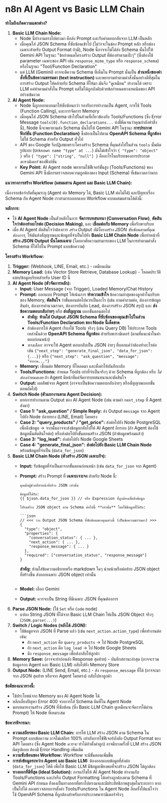 # n8n AI Agent vs Basic LLM Chain

**ทำไมถึงเกิดความแตกต่าง?**

1.  **Basic LLM Chain Node:**
    *   Node นี้ทำงานตรงไปตรงมา คือส่ง Prompt และรับคำตอบกลับจาก LLM เป็นหลัก
    *   เมื่อคุณใส่ JSON Schema ที่ซับซ้อนเข้าไป (ไม่ว่าจะในช่อง Prompt หลัก หรือช่องเฉพาะสำหรับ Output Format ถ้ามี), Node นี้อาจจะไม่ได้ส่ง Schema นั้นไปให้ Gemini API ในฐานะ "ข้อกำหนดโครงสร้าง Output ที่ต้องทำตามเป๊ะๆ" (ซึ่งต้องใช้ parameter เฉพาะของ API เช่น `response_mime_type` หรือ `response_schema`) หรือในฐานะ "Tool/Function Declaration"
    *   แต่ LLM (Gemini) อาจจะตีความ Schema ที่เห็นใน Prompt นั้นเป็น **ส่วนหนึ่งของคำสั่งที่เป็นข้อความธรรมดา (text instruction)** และพยายามทำตามคำสั่งนั้นอย่างดีที่สุดในการสร้าง Output ให้คล้ายกับ Schema ที่ให้มา มันจึง "ดูเหมือน" ทำงานได้ เพราะ LLM แค่ทำตามคำสั่งใน Prompt แต่ไม่ได้ถูกบังคับด้วยข้อกำหนดทางเทคนิคของ API อย่างเข้มงวด
2.  **AI Agent Node:**
    *   Node นี้ถูกออกแบบมาให้ซับซ้อนกว่า รองรับการทำงานเป็น Agent, การใช้ Tools (Function Calling), และการจัดการ Memory
    *   เมื่อคุณใส่ JSON Schema เข้าไปในส่วนที่เกี่ยวข้องกับ Tools/Functions (ซึ่ง Error Message `tools[0].function_declarations...` บ่งชี้ชัดเจนว่าคุณกำลังทำสิ่งนี้), Node นี้จะพยายามส่ง Schema นั้นไปให้ Gemini API ในฐานะ **การประกาศฟังก์ชัน (Function Declaration)** ซึ่งต้องเป็นไปตาม **OpenAPI Schema ที่ถูกต้อง** ไม่ใช่ Schema สำหรับ Output ทั่วไป
    *   API ของ Google จึงปฏิเสธเพราะโครงสร้าง Schema ที่คุณส่งไปในส่วน `tools` นั้นผิดรูปแบบ (`Unknown name "type" at ...`) มันไม่เข้าใจว่า `{ "type": "object" }` หรือ `{ "type": ["string", "null"] }` คืออะไรในบริบทของการประกาศ *พารามิเตอร์* ของฟังก์ชัน
    *   **Key Point:** AI Agent node พยายามใช้ฟีเจอร์ขั้นสูง (Tools/Functions) ของ Gemini API ซึ่งมีการตรวจสอบความถูกต้องของ Input (Schema) ที่เข้มงวดกว่ามาก

**แนวทางการสร้าง Workflow (ผสมผสาน Agent และ Basic LLM Chain):**

เนื่องจากข้อจำกัดที่คุณระบุ (Agent ต่อ Memory ได้, Basic LLM ต่อไม่ได้) และปัญหาเรื่อง Schema กับ Agent Node เราสามารถออกแบบ Workflow แบบผสมผสานได้ดังนี้:

**หลักการ:**

*   ใช้ **AI Agent Node** เป็นตัวหลักในการ **จัดการบทสนทนา (Conversation Flow)**, **ตัดสินใจว่าต้องทำอะไรต่อ (Decision Making)**, และ **เชื่อมต่อกับ Memory** เพื่อรักษาบริบท
*   เมื่อ AI Agent ตัดสินใจว่าต้องการ *สร้าง Output ที่มีโครงสร้าง JSON ซับซ้อนตามที่คุณต้องการ*, ให้มันส่งสัญญาณและข้อมูลที่จำเป็นไปยัง **Basic LLM Chain Node** เพื่อทำหน้าที่ **สร้าง JSON Output นั้นโดยเฉพาะ** (โดยอาศัยความสามารถของ LLM ในการทำตามคำสั่ง Schema ที่ให้ไปใน Prompt แบบข้อความ)

**โครงสร้าง Workflow:**

1.  **Trigger:** (Webhook, LINE, Email, etc.) - เหมือนเดิม
2.  **Memory Load:** (เช่น Vector Store Retrieve, Database Lookup) - โหลดประวัติแชท/ข้อมูลบริบทสำหรับ User ID นี้
3.  **AI Agent Node (ตัวจัดการหลัก):**
    *   **Input:** User Message (จาก Trigger), Loaded Memory/Chat History
    *   **Prompt:** ออกแบบ Prompt ให้เน้นการ **ทำความเข้าใจ** ข้อความล่าสุดของลูกค้าในบริบทของ Memory, **ตัดสินใจ** ว่าขั้นตอนต่อไปควรเป็นอะไร (เช่น ถามคำถามต่อ, ต้องการข้อมูลสินค้า, ต้องการคำนวณราคา, ต้องการบันทึก Lead, ต้องการสร้าง JSON สรุป) และ **ส่งข้อความตอบกลับง่ายๆ** หรือ **ส่งสัญญาณ** บอกขั้นตอนต่อไป
        *   **สำคัญ:** **ห้ามใส่ Output JSON Schema ที่ซับซ้อนของคุณเข้าไปในส่วน Tools/Function Declaration ของ Node นี้เด็ดขาด**
        *   ถ้าต้องการให้ Agent เรียกใช้ Tools จริงๆ (เช่น Query DB) ให้ประกาศ Tools เหล่านั้นด้วย **OpenAPI Schema ที่ถูกต้อง** สำหรับพารามิเตอร์ (ตามที่แนะนำในคำตอบก่อนหน้า)
        *   *ทางเลือก:* อาจจะให้ Agent ตอบกลับเป็น JSON ง่ายๆ ที่บอกแค่ว่าต้องทำอะไรต่อ เช่น `{"next_step": "generate_final_json", "data_for_json": {...}}` หรือ `{"next_step": "ask_question", "message": "คำถาม..."}`
    *   **Memory:** เชื่อมต่อ Memory ที่โหลดมา และตั้งค่าให้บันทึกกลับ
    *   **Tools/Functions:** กำหนด Tools เท่าที่จำเป็นจริงๆ ด้วย Schema ที่ถูกต้อง หรือ *ไม่ต้องกำหนดเลย* ถ้า Agent มีหน้าที่แค่จัดการบทสนทนาและตัดสินใจ
    *   **Output:** ผลลัพธ์จาก Agent (อาจจะเป็นข้อความตอบกลับง่ายๆ หรือสัญญาณบอกขั้นตอนถัดไป)
4.  **Switch Node (ตัวแยกงานตาม Agent Decision):**
    *   แยกการทำงานตาม Output ของ AI Agent Node (เช่น ตามค่า `next_step` ที่ Agent ส่งมา)
    *   **Case 1: "ask_question" / Simple Reply:** ส่ง Output `message` จาก Agent ไปยัง Node ปลายทาง (LINE, Email) โดยตรง
    *   **Case 2: "query_products" / "get_price":** ส่งต่อไปยัง Node PostgreSQL เพื่อดึงข้อมูล -> จากนั้นอาจจะส่งข้อมูลกลับไปให้ AI Agent อีกรอบ (ถ้า Agent ต้องใช้ข้อมูลนั้นตัดสินใจต่อ) หรือส่งต่อไปยังขั้นตอนสร้าง JSON (ถ้าข้อมูลพร้อมแล้ว)
    *   **Case 3: "log_lead":** ส่งต่อไปยัง Node Google Sheets
    *   **Case 4: "generate_final_json":** **ส่งต่อไปยัง Basic LLM Chain Node** พร้อมข้อมูลที่จำเป็น (`data_for_json`)
5.  **Basic LLM Chain Node (ตัวสร้าง JSON เฉพาะกิจ):**
    *   **Input:** รับข้อมูลที่จำเป็นมาจากขั้นตอนก่อนหน้า (เช่น `data_for_json` จาก Agent)
    *   **Prompt:** สร้าง Prompt ที่ **เฉพาะเจาะจง** สำหรับ Node นี้:
        ```text
        คุณคือผู้ช่วยที่ทำหน้าที่สร้าง JSON เท่านั้น

        ข้อมูลที่ได้รับ:
        {{ $json.data_for_json }} // หรือ Expression ที่ถูกต้องเพื่อดึงข้อมูล

        โปรดสร้าง JSON object ตาม Schema ต่อไปนี้ **เท่านั้น** โดยใช้ข้อมูลที่ได้รับ:

        ```json
        // <<< วาง Output JSON Schema ที่ซับซ้อนของคุณตรงนี้ (เป็นข้อความธรรมดา) >>>
        {
          "type": "object",
          "properties": {
            "conversation_status": { ... },
            "next_action": { ... },
            "response_message": { ... }
          },
          "required": ["conversation_status", "response_message"]
        }
        ```

        **สำคัญ:** ห้ามใส่ข้อความอธิบายหรือ markdown ใดๆ นำหน้าหรือต่อท้าย JSON object ที่สร้างขึ้น ส่งออกเฉพาะ JSON object เท่านั้น
        ```
    *   **Model:** เลือก Gemini
    *   **Output:** ควรจะเป็น String ที่มีเฉพาะ JSON ที่คุณต้องการ
6.  **Parse JSON Node:** (ใช้ `Set` หรือ `Code` node)
    *   แปลง String JSON ที่ได้จาก Basic LLM Chain ให้เป็น JSON Object จริงๆ (`JSON.parse(...)`)
7.  **Switch / Logic Nodes (หลังได้ JSON):**
    *   ใช้ข้อมูลจาก JSON ที่ Parse แล้ว (เช่น `next_action.action_type`) เพื่อทำงานต่อ เช่น:
        *   ถ้า `next_action` คือ `query_products` -> ไป Node PostgreSQL
        *   ถ้า `next_action` คือ `log_lead` -> ไป Node Google Sheets
        *   ดึง `response_message` เพื่อส่งกลับให้ลูกค้า
8.  **Memory Save:** (อาจจะทำก่อนส่ง Response สุดท้าย) - บันทึกสถานะล่าสุด (อาจจะรวมข้อมูลจาก Agent และ Basic LLM) กลับไปยัง Memory Store
9.  **Output Node:** (LINE Send, Email, etc.) - ส่ง `response_message` ที่ได้ (อาจจะมาจาก JSON สุดท้าย หรือจาก Agent โดยตรง) กลับไปหาลูกค้า

**ข้อดีของแนวทางนี้:**

*   ใช้ประโยชน์จาก Memory ของ AI Agent Node ได้
*   หลีกเลี่ยงปัญหา Error 400 จากการใส่ Schema ผิดที่ใน Agent Node
*   มอบหมายงานสร้าง JSON ที่ซับซ้อน (ซึ่ง Basic LLM Chain ดูเหมือนจะจัดการได้ผ่าน Prompt) ให้ Node ที่เหมาะสม

**ข้อควรพิจารณา:**

*   **ความเสถียรของ Basic LLM Chain:** การให้ LLM สร้าง JSON ตาม Schema ใน Prompt แบบข้อความ อาจไม่เสถียร 100% เท่ากับการใช้ฟีเจอร์บังคับ Output Format ของ API โดยตรง (ซึ่ง Agent Node *ควรจะ* ทำได้ถ้าตั้งค่าถูก) อาจมีบางครั้งที่ LLM สร้าง JSON ผิดรูปแบบ ต้องมี Error Handling เพิ่มเติม
*   **ความซับซ้อนของ Workflow:** Workflow จะมีขั้นตอนเพิ่มขึ้น
*   **การส่งข้อมูลระหว่าง Agent และ Basic LLM:** ต้องออกแบบข้อมูลที่ส่งต่อ (`data_for_json`) ให้ดี เพื่อให้ Basic LLM มีข้อมูลเพียงพอที่จะสร้าง JSON ได้ถูกต้อง
*   **ทางออกที่ดีที่สุด (Ideal Solution):** การแก้ไขให้ AI Agent Node ทำงานกับ Tools/Functions และ/หรือ Output Formatting ได้อย่างถูกต้องตาม Schema ที่ Gemini API กำหนด ยังคงเป็นทางออกที่ตรงไปตรงมาและมีประสิทธิภาพสูงสุดในระยะยาว หากเป็นไปได้ ลองตรวจสอบการตั้งค่า Tools/Functions ใน Agent Node อีกครั้งให้แน่ใจว่าใช้ OpenAPI Schema ที่ถูกต้องสำหรับการประกาศพารามิเตอร์จริงๆ
